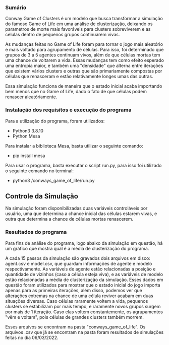 ### Sumário

Conway Game of Clusters é um modelo que busca transformar a simulação do famoso Game of Life em uma análise de clusterização, deixando os parametros de morte mais favoráveis para clusters sobreviverem e as celulas dentro de pequenos grupos continuarem vivas.

As mudanças feitas no Game of Life foram para tornar o jogo mais aleatório e mais voltado para agrupamento de células. Para isso, foi determinado que grupos de 3 a 5 agentes continuam vivos, além de que células mortas tem uma chance de voltarem a vida. Essas mudanças tem como efeito esperado uma entropia maior, e também uma "densidade" que alterna entre iterações que existem vários clusters e outras que são primariamente compostas por células que renasceram e estão relativamente longes umas das outras.

Essa simulação funciona de maneira que o estado inicial acaba importando bem menos que no Game of Life, dado o fato de que células podem renascer aleatóriamente.

### Instalação dos requisitos e execução do programa

Para a utilização do programa, foram utilizados:

* Python3 3.8.10
* Python Mesa

Para instalar a biblioteca Mesa, basta utilizar o seguinte comando:

* pip install mesa

Para usar o programa, basta executar o script run.py, para isso foi utilizado o seguinte comando no terminal:

* python3 /conways_game_of_life/run.py

## Controle da Simulação

Na simulação foram disponibilizadas duas variáveis controláveis por usuário, uma que determina a chance inicial das células estarem vivas, e outra que determina a chance de células mortas renascerem.

### Resultados do programa

Para fins de análise do programa, logo abaixo da simulação em questão, há um gráfico que mostra qual é a média de clusterização do programa.

A cada 15 passos da simulação são gravados dois arquivos em disco: agent.csv e model.csv, que guardam informações de agente e modelo respectivamente. As variáveis de agente estão relacionadas a posição e quantidade de vizinhos (caso a célula esteja viva), e as variáveis de modelo estão relacionadas a média de clusterização da simulação. Esses dados em questão foram utilizados para mostrar que o estado inicial do jogo importa apenas para as primeiras iterações, além disso, podemos ver que alterações extremas na chance de uma célula reviver acabam em duas situações diversas. Caso células raramente voltem a vida, pequenos clusters se estabilizam por mais tempo, e raramente novos grupos surgem por mais de 1 iteração. Caso elas voltem constantemente, os agrupamentos "vêm e voltam", pois células de grandes clusters também morrem.

Esses arquivos se encontram na pasta "conways_game_of_life". Os arquivos .csv que já se encontram na pasta foram resultados de simulações feitas no dia 06/03/2022.
